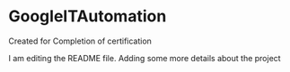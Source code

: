 # GoogleITAutomation
Created for Completion of certification

I am editing the README file. Adding some more details about the project

